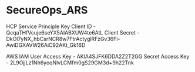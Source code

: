 # SecureOps_ARS

HCP Service Principle Key
Client ID - QcqaTHfVcuje6seYX5AIABXUW4te6AtL
Client Secret - DkOl7yNX_hbCsrNCR8w7FtrActyglRFzGv36Fi-AwiDGXAVW26AiC92AKt_Gk16D

AWS IAM User
Access Key - AKIA4SJFK6DDA2Z2T2GG
Secret Access Key - 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